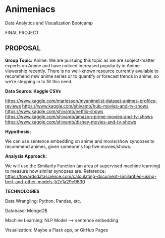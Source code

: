 # Animeniacs
Data Analytics and Visualization Bootcamp 


FINAL PROJECT 

## PROPOSAL 

**Group Topic:** Anime.  We are pursuing this topic as we are subject-matter experts on Anime and have noticed increased popularity in Anime viewership recently. There is no well-known resource currently available to recommend new anime series or to quantify or  forecast trends in anime, so we’re stepping in to fill this need. 


**Data Source: Kaggle CSVs** 

https://www.kaggle.com/marlesson/myanimelist-dataset-animes-profiles-reviews
https://www.kaggle.com/shivamb/hulu-movies-and-tv-shows
https://www.kaggle.com/shivamb/netflix-shows
https://www.kaggle.com/shivamb/amazon-prime-movies-and-tv-shows
https://www.kaggle.com/shivamb/disney-movies-and-tv-shows


**Hypothesis:**

We can use sentence embedding on anime and movie/show synopses to recommend animes, given someone's top five movies/shows.



**Analysis Approach:**

We will use the Similarity Function (an area of supervised machine learning) to measure how similar synopses are. 
Reference: https://towardsdatascience.com/calculating-document-similarities-using-bert-and-other-models-b2c1a29c9630



**TECHNOLOGIES**

Data Wrangling: Python, Pandas, etc.

Database: MongoDB

Machine Learning: NLP Model --> sentence embedding

Visualization: Maybe a Flask app, or GitHub Pages


